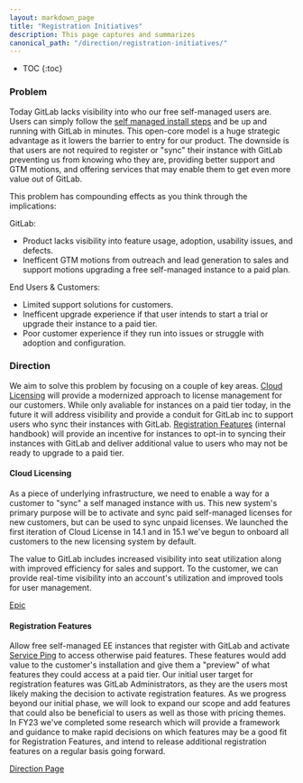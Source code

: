 ```yaml
---
layout: markdown_page
title: "Registration Initiatives"
description: This page captures and summarizes 
canonical_path: "/direction/registration-initiatives/"
---
```


- TOC
{:toc}

### Problem

Today GitLab lacks visibility into who our free self-managed users are. Users can simply follow the [self managed install steps](https://docs.gitlab.com/omnibus/installation/index.html) and be up and running with GitLab in minutes. This open-core model is a huge strategic advantage as it lowers the barrier to entry for our product. The downside is that users are not required to register or "sync" their instance with GitLab preventing us from knowing who they are, providing better support and GTM motions, and offering services that may enable them to get even more value out of GitLab. 

This problem has compounding effects as you think through the implications:

GitLab:
* Product lacks visibility into feature usage, adoption, usability issues, and defects. 
* Inefficent GTM motions from outreach and lead generation to sales and support motions upgrading a free self-managed instance to a paid plan. 

End Users & Customers:
* Limited support solutions for customers. 
* Inefficent upgrade experience if that user intends to start a trial or upgrade their instance to a paid tier. 
* Poor customer experience if they run into issues or struggle with adoption and configuration. 

### Direction

We aim to solve this problem by focusing on a couple of key areas. [Cloud Licensing](https://about.gitlab.com/pricing/licensing-faq/cloud-licensing/) will provide a modernized approach to license management for our customers. While only avaliable for instances on a paid tier today, in the future it will address visibility and provide a conduit for GitLab inc to support users who sync their instances with GitLab. [Registration Features](https://internal.gitlab.com/handbook/product/pricing/registration-features/) (internal handbook) will provide an incentive for instances to opt-in to syncing their instances with GitLab and deliver additional value to users who may not be ready to upgrade to a paid tier.  

#### Cloud Licensing

As a piece of underlying infrastructure, we need to enable a way for a customer to "sync" a self managed instance with us. This new system's primary purpose will be to activate and sync paid self-managed licenses for new customers, but can be used to sync unpaid licenses. We launched the first iteration of Cloud License in 14.1 and in 15.1 we've begun to onboard all customers to the new licensing system by default. 

The value to GitLab includes increased visibility into seat utilization along with improved efficiency for sales and support. To the customer, we can provide real-time visibility into an account's utilization and improved tools for user management.

[Epic](https://gitlab.com/groups/gitlab-org/-/epics/5140)

#### Registration Features

Allow free self-managed EE instances that register with GitLab and activate [Service Ping](/handbook/product/analytics-instrumentation-guide/#usage-ping) to access otherwise paid features. These features would add value to the customer's installation and give them a "preview" of what features they could access at a paid tier. Our initial user target for registration features was GitLab Administrators, as they are the users most likely making the decision to activate registration features. As we progress beyond our initial phase, we will look to expand our scope and add features that could also be beneficial to users as well as those with pricing themes. In FY23 we've completed some research which will provide a framework and guidance to make rapid decisions on which features may be a good fit for Registration Features, and intend to release additional registration features on a regular basis going forward.  

[Direction Page](https://internal.gitlab.com/handbook/product/pricing/archived-projects/registration-features/)





